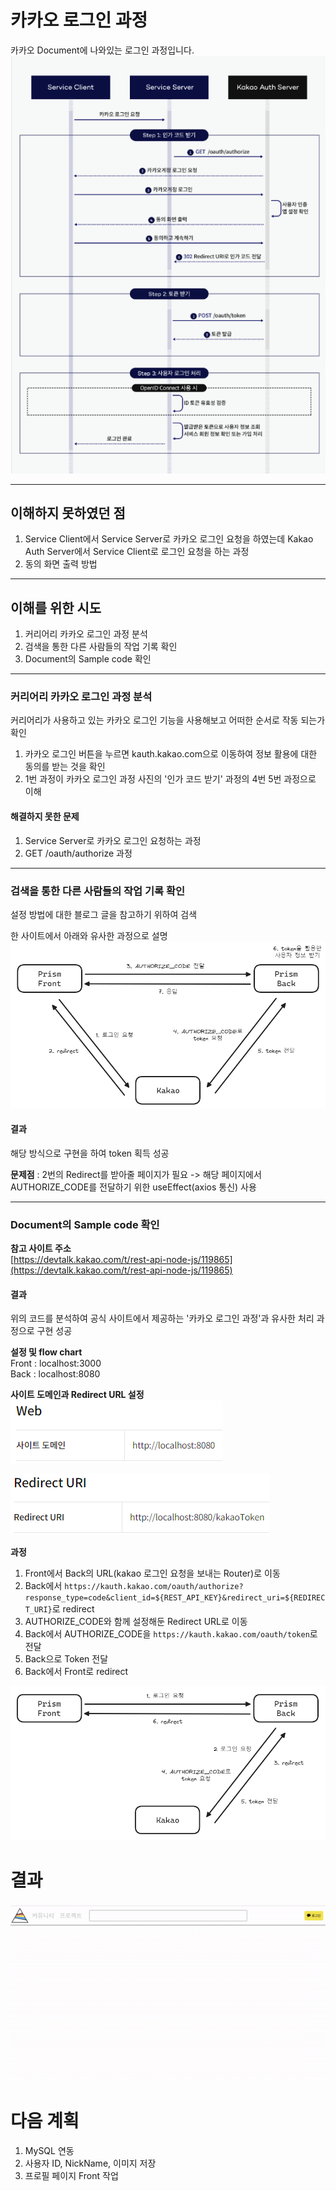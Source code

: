 # **카카오 로그인 과정**
카카오 Document에 나와있는 로그인 과정입니다.
<img src="/assets/Pasted image 20231202222816.png">

-----

## **이해하지 못하였던 점**
1. Service Client에서 Service Server로 카카오 로그인 요청을 하였는데 Kakao Auth Server에서 Service Client로 로그인 요청을 하는 과정
2. 동의 화면 출력 방법

-----

## **이해를 위한 시도**
1. 커리어리 카카오 로그인 과정 분석
2. 검색을 통한 다른 사람들의 작업 기록 확인
3. Document의 Sample code 확인

-----

### **커리어리 카카오 로그인 과정 분석**
커리어리가 사용하고 있는 카카오 로그인 기능을 사용해보고 어떠한 순서로 작동 되는가 확인

1. 카카오 로그인 버튼을 누르면 kauth.kakao.com으로 이동하여 정보 활용에 대한 동의를 받는 것을 확인
2. 1번 과정이 카카오 로그인 과정 사진의 '인가 코드 받기' 과정의 4번 5번 과정으로 이해

#### **해결하지 못한 문제**
1. Service Server로 카카오 로그인 요청하는 과정
2. GET /oauth/authorize 과정

-----

### **검색을 통한 다른 사람들의 작업 기록 확인**
설정 방법에 대한 블로그 글을 참고하기 위하여 검색

한 사이트에서 아래와 유사한 과정으로 설명
<img src="/assets/Pasted image 20231202224340.png">
#### **결과**
해당 방식으로 구현을 하여 token 획득 성공

**문제점** : 2번의 Redirect를 받아줄 페이지가 필요 -> 해당 페이지에서 AUTHORIZE_CODE를 전달하기 위한 useEffect(axios 통신) 사용

-----

### **Document의 Sample code 확인**

**참고 사이트 주소**   
[https://devtalk.kakao.com/t/rest-api-node-js/119865](https://devtalk.kakao.com/t/rest-api-node-js/119865)

#### **결과**
위의 코드를 분석하여 공식 사이트에서 제공하는 '카카오 로그인 과정'과 유사한 처리 과정으로 구현 성공

**설정 및 flow chart**   
Front : localhost:3000   
Back : localhost:8080   

**사이트 도메인과 Redirect URL 설정**
<img src="/assets/Pasted image 20231202224815.png">

<img src="/assets/Pasted image 20231202224826.png">

**과정**
1. Front에서 Back의 URL(kakao 로그인 요청을 보내는 Router)로 이동
2. Back에서  `https://kauth.kakao.com/oauth/authorize?response_type=code&client_id=${REST_API_KEY}&redirect_uri=${REDIRECT_URI}`로 redirect
3. AUTHORIZE_CODE와 함께 설정해둔 Redirect URL로 이동
4. Back에서 AUTHORIZE_CODE을 `https://kauth.kakao.com/oauth/token`로 전달
5. Back으로 Token 전달
6. Back에서 Front로 redirect
<img src="/assets/Pasted image 20231202234733.png">

# **결과**
<img src="/assets/ezgif-5-73a5885373.gif">

# 다음 계획
1. MySQL 연동
2. 사용자 ID, NickName, 이미지 저장
3. 프로필 페이지 Front 작업